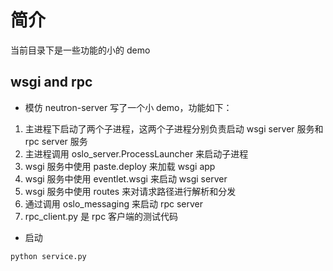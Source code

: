 # 简介

当前目录下是一些功能的小的 demo

## wsgi and rpc

* 模仿 neutron-server 写了一个小 demo，功能如下：
 1. 主进程下启动了两个子进程，这两个子进程分别负责启动 wsgi server 服务和 rpc server 服务
 2. 主进程调用 oslo_server.ProcessLauncher 来启动子进程
 3. wsgi 服务中使用 paste.deploy 来加载 wsgi app
 4. wsgi 服务中使用 eventlet.wsgi 来启动 wsgi server
 5. wsgi 服务中使用 routes 来对请求路径进行解析和分发
 6. 通过调用 oslo_messaging 来启动 rpc server
 7. rpc_client.py 是 rpc 客户端的测试代码

* 启动

```
python service.py
```




